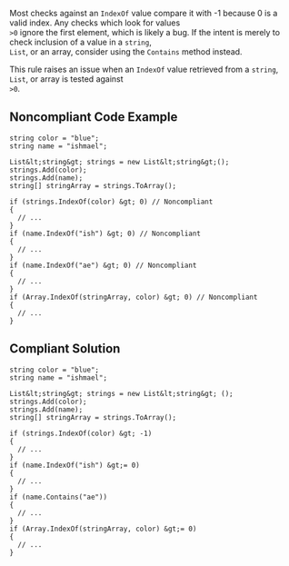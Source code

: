 
Most checks against an `IndexOf` value compare it with -1 because 0 is a valid index. Any checks which look for values<br>`>0` ignore the first element, which is likely a bug. If the intent is merely to check inclusion of a value in a `string`,<br>`List`, or an array, consider using the `Contains` method instead.

This rule raises an issue when an `IndexOf` value retrieved from a `string`, `List`, or array is tested against<br>`>0`.

## Noncompliant Code Example


    string color = "blue";
    string name = "ishmael";
    
    List&lt;string&gt; strings = new List&lt;string&gt;();
    strings.Add(color);
    strings.Add(name);
    string[] stringArray = strings.ToArray();
    
    if (strings.IndexOf(color) &gt; 0) // Noncompliant
    {
      // ...
    }
    if (name.IndexOf("ish") &gt; 0) // Noncompliant
    {
      // ...
    }
    if (name.IndexOf("ae") &gt; 0) // Noncompliant
    {
      // ...
    }
    if (Array.IndexOf(stringArray, color) &gt; 0) // Noncompliant
    {
      // ...
    }


## Compliant Solution


    string color = "blue";
    string name = "ishmael";
    
    List&lt;string&gt; strings = new List&lt;string&gt; ();
    strings.Add(color);
    strings.Add(name);
    string[] stringArray = strings.ToArray();
    
    if (strings.IndexOf(color) &gt; -1)
    {
      // ...
    }
    if (name.IndexOf("ish") &gt;= 0)
    {
      // ...
    }
    if (name.Contains("ae"))
    {
      // ...
    }
    if (Array.IndexOf(stringArray, color) &gt;= 0)
    {
      // ...
    }

